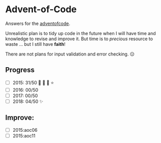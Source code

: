 # Advent-of-Code

Answers for the [adventofcode](https://adventofcode.com).

Unrealistic plan is to tidy up code in the future when I will have time and knowledge to revise and improve it.
But time is to *precious* resource to waste ... but I still have **faith**!

There are not plans for input validation and error checking. :expressionless:

## Progress

- [ ] 2015: 31/50 :star2: :star2: :star2: :star:
- [ ] 2016: 00/50 
- [ ] 2017: 00/50  
- [ ] 2018: 04/50 :sparkles:

## Improve:

- [ ] 2015:aoc06
- [ ] 2015:aoc11
